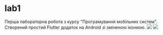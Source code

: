 # lab1

Перша лабораторна робота з курсу "Програмування мобільних систем". Створений простий Flutter додаток на Android зі зміненою іконкою.
![](https://imgur.com/a/D29HVl3) ![](https://imgur.com/nQACrBt)


